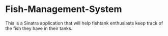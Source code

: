 # Fish-Management-System
This is a Sinatra application that will help fishtank enthusiasts keep track of the fish they have in their tanks. 
